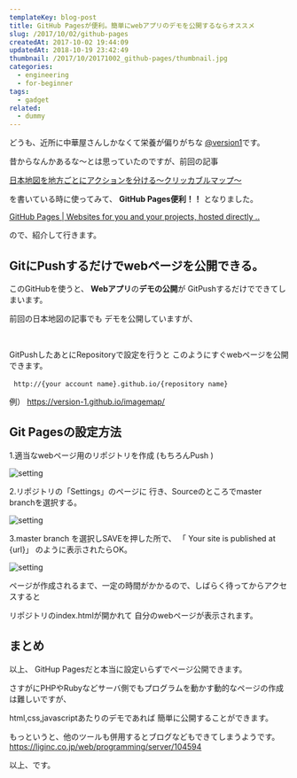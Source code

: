 ```yaml
---
templateKey: blog-post
title: GitHub Pagesが便利。簡単にwebアプリのデモを公開するならオススメ
slug: /2017/10/02/github-pages
createdAt: 2017-10-02 19:44:09
updatedAt: 2018-10-19 23:42:49
thumbnail: /2017/10/20171002_github-pages/thumbnail.jpg
categories:
  - engineering
  - for-beginner
tags:
  - gadget
related:
  - dummy
---
```


どうも、近所に中華屋さんしかなくて栄養が偏りがちな
<a href="https://twitter.com/version1_2017">@version1</a>です。

昔からなんかあるな〜とは思っていたのですが、前回の記事

<a href="https://ver-1-0.net/2017/10/01/japanese-action/">日本地図を地方ごとにアクションを分ける〜クリッカブルマップ〜</a>

を書いている時に使ってみて、
**GitHub Pages便利！！**
となりました。

<a href="https://pages.github.com/">GitHub Pages | Websites for you and your projects, hosted directly ..</a>

ので、紹介して行きます。

<h2 class="chapter">GitにPushするだけでwebページを公開できる。</h2>

このGitHubを使うと、
<strong>Webアプリ</strong>の<strong>デモの公開</strong>が
GitPushするだけでできてしまいます。


前回の日本地図の記事でも
デモを公開していますが、

&nbsp;

GitPushしたあとにRepositoryで設定を行うと
このようにすぐwebページを公開できます。

&nbsp;
`http://{your account name}.github.io/{repository name}`

例）
<a href="https://version-1.github.io/imagemap/">https://version-1.github.io/imagemap/</a>

<div class="adsense"></div>

<h2 class="chapter">Git Pagesの設定方法</h2>

1.適当なwebページ用のリポジトリを作成
(もちろんPush )

<img class="post-image" src="https://statics.ver-1-0.net/uploads/2017/10/20171002_github-pages/setting1.png" alt="setting"/>


2.リポジトリの「Settings」のページに
行き、Sourceのところでmaster branchを選択する。

<img class="post-image" src="https://statics.ver-1-0.net/uploads/2017/10/20171002_github-pages/setting2.png" alt="setting"/>


3.master branch を選択しSAVEを押した所で、
「 Your site is published at {url}」
のように表示されたらOK。

<img class="post-image" src="https://statics.ver-1-0.net/uploads/2017/10/20171002_github-pages/setting3.png" alt="setting"/>


ページが作成されるまで、一定の時間がかかるので、しばらく待ってからアクセスすると

リポジトリのindex.htmlが開かれて
自分のwebページが表示されます。

<h2 class="chapter">まとめ</h2>

以上、
GitHup Pagesだと本当に設定いらずでページ公開できます。

さすがにPHPやRubyなどサーバ側でもプログラムを動かす動的なページの作成は難しいですが、

html,css,javascriptあたりのデモであれば
簡単に公開することができます。

もっというと、他のツールも併用するとブログなどもできてしまうようです。
<a href="https://liginc.co.jp/web/programming/server/104594">https://liginc.co.jp/web/programming/server/104594</a>

以上、です。

